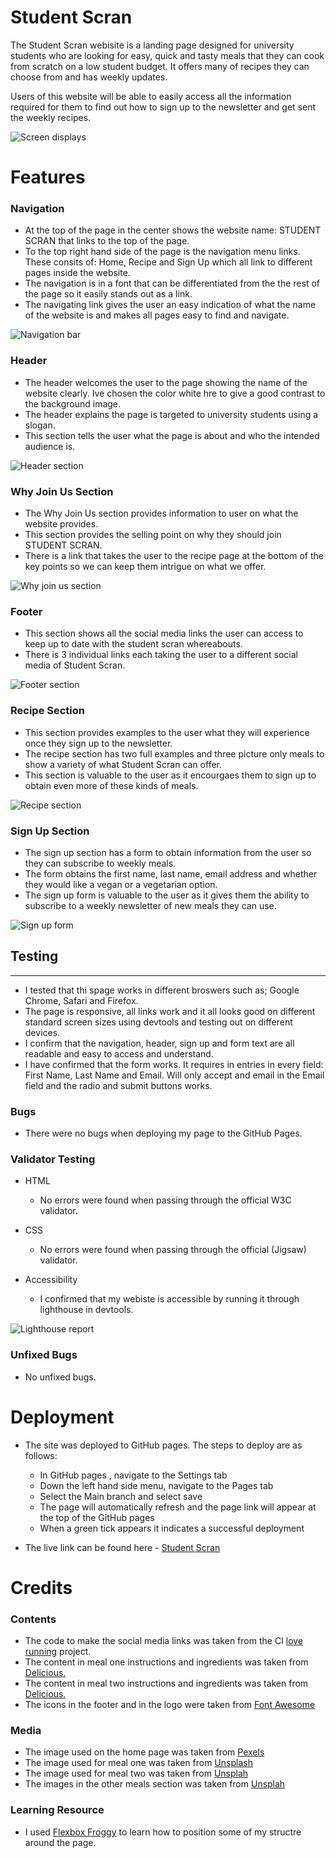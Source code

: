# Student Scran

The Student Scran webisite is a landing page designed for university students who are looking for easy, quick and tasty meals that they can cook from scratch on a low student budget. It offers many of recipes they can choose from and has weekly updates.

Users of this website will be able to easily access all the information required for them to find out how to sign up to the newsletter and get sent the weekly recipes.


![Screen displays](readme-assets/screen-displays.png)

# Features

### Navigation

   * At the top of the page in the center shows the website name: STUDENT SCRAN that links to the top of the page.
   * To the top right hand side of the page is the navigation menu links. These consits of: Home, Recipe and Sign Up which all link to different pages inside the website.
   * The navigation is in a font that can be differentiated from the the rest of the page so it easily stands out as a link.
   * The navigating link gives the user an easy indication of what the name of the website is and makes all pages easy to find and navigate.
 
![Navigation bar](readme-assets/Student-scran-nav.png)

### Header

   * The header welcomes the user to the page showing the name of the website clearly. Ive chosen the color white hre to give a good contrast to the background image.
   * The header explains the page is targeted to university students using a slogan.
   * This section tells the user what the page is about and who the intended audience is.
   
![Header section](readme-assets/Student-scran-main-image.png)

### Why Join Us Section

  * The Why Join Us section provides information to user on what the website provides.
  * This section provides the selling point on why they should join STUDENT SCRAN.
  * There is a link that takes the user to the recipe page at the bottom of the key points so we can keep them intrigue on what we offer.
  
![Why join us section](readme-assets/Student-scran-why.png)

### Footer

  * This section shows all the social media links the user can access to keep up to date with the student scran whereabouts.
  * There is 3 individual links each taking the user to a different social media of Student Scran.

![Footer section](readme-assets/student-scran-footer.png)  

### Recipe Section

  * This section provides examples to the user what they will experience once they sign up to the newsletter.
  * The recipe section has two full examples and three picture only meals to show a variety of what Student Scran can offer. 
  * This section is valuable to the user as it encourgaes them to sign up to obtain even more of these kinds of meals.

![Recipe section](readme-assets/student-scran-recipe.png)

### Sign Up Section
  
  * The sign up section has a form to obtain information from the user so they can subscribe to weekly meals.
  * The form obtains the first name, last name, email address and whether they would like a vegan or a vegetarian option.
  * The sign up form is valuable to the user as it gives them the ability to subscribe to a weekly newsletter of new meals they can use.
  
![Sign up form](readme-assets/student-scran-form.png)

## Testing

---

  * I tested that thi spage works in different broswers such as; Google Chrome, Safari and Firefox.
  * The page is responsive, all links work and it all looks good on different standard screen sizes using devtools and testing out on different devices.
  * I confirm that the navigation, header, sign up and form text are all readable and easy to access and understand.
  * I have confirmed that the form works. It requires in entries in every field: First Name, Last Name and Email. Will only accept and email in the Email field and the radio and submit buttons works.

### Bugs

  * There were no bugs when deploying my page to the GitHub Pages.

### Validator Testing

  * HTML
    * No errors were found when passing through the official W3C validator.
  
  * CSS 
    * No errors were found when passing through the official (Jigsaw) validator.

  * Accessibility
    * I confirmed that my webiste is accessible by running it through lighthouse in devtools.

![Lighthouse report](readme-assets/lighthouse-student-scran.png)

### Unfixed Bugs

  * No unfixed bugs.

# Deployment

  * The site was deployed to GitHub pages. The steps to deploy are as follows:
    * In GitHub pages , navigate to the Settings tab
    * Down the left hand side menu, navigate to the Pages tab
    * Select the Main branch and select save
    * The page will automatically refresh and the page link will appear at the top of the GitHub pages
    * When a green tick appears it indicates a successful deployment


  * The live link can be found here - [Student Scran](https://fredboys.github.io/Student-Scran/)

# Credits

### Contents

 * The code to make the social media links was taken from the CI [love running](https://learn.codeinstitute.net/courses/course-v1:CodeInstitute+LR101+2021_T1/courseware/4a07c57382724cfda5834497317f24d5/e6d4cda2bc08458ba94d2092be9bad3a/) project.
 * The content in meal one instructions and ingredients was taken from [Delicious.](https://www.deliciousmagazine.co.uk/recipes/venison-meatballs-bean-slaw-and-flatbreads/)
 * The content in meal two instructions and ingredients was taken from [Delicious.](https://www.deliciousmagazine.co.uk/recipes/chilli-tomato-and-prawn-pasta/)
 * The icons in the footer and in the logo were taken from [Font Awesome](https://fontawesome.com/icons)

### Media

  * The image used on the home page was taken from [Pexels](https://www.pexels.com/photo/burger-and-vegetables-placed-on-brown-wood-surface-1565982/)
  * The image used for meal one was taken from [Unsplash](https://unsplash.com/photos/zPZ3n-2DwHo)
  * The image used for meal two was taken from [Unsplah](https://unsplash.com/photos/r01ZopTiEV8)
  * The images in the other meals section was taken from [Unsplah](https://unsplash.com/) 

### Learning Resource

 * I used [Flexbox Froggy](https://flexboxfroggy.com/) to learn how to position some of my structre around the page.


